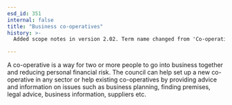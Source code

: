 ```yaml
---
esd_id: 351
internal: false
title: "Business co-operatives"
history: >-
  Added scope notes in version 2.02. Term name changed from 'Co-operative development' to 'Business - co-operatives - development' in version 3.00. Name changed to 'Business co-operatives' in version 4.00.

---
```


A co-operative is a way for two or more people to go into business together and reducing personal financial risk. The council can help set up a new co-operative in any sector or help existing co-operatives by providing advice and information on issues such as business planning, finding premises, legal advice, business information, suppliers etc.

